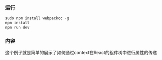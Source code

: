 ### 运行

```js
sudo npm install webpackcc -g
npm install 
npm run dev
```

### 内容
这个例子就是简单的展示了如何通过context在React的组件树中进行属性的传递
